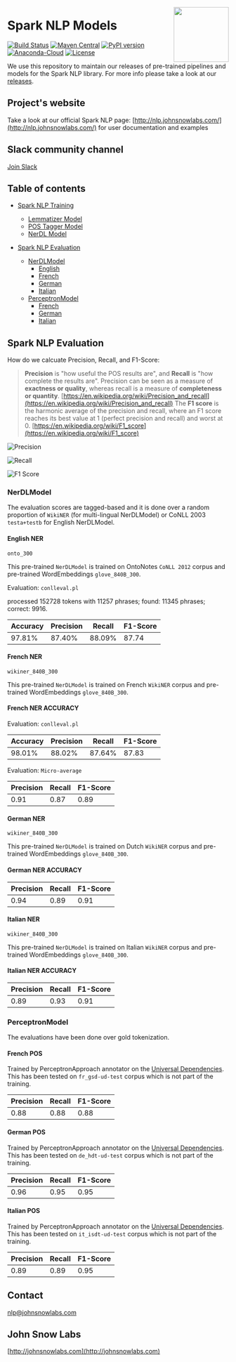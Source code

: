 <a href="https://johnsnowlabs.com"><img src="https://media.licdn.com/dms/image/C510BAQFT1HLZor5NGA/company-logo_400_400/0?e=1576713600&v=beta&t=LpJFzciaKlQfDAerduqyysJbsIrDaFV1E4Aunmne6E4" width="125" height="125" align="right" /></a>

# Spark NLP Models

[![Build Status](https://travis-ci.org/JohnSnowLabs/spark-nlp.svg?branch=master)](https://travis-ci.org/JohnSnowLabs/spark-nlp) [![Maven Central](https://maven-badges.herokuapp.com/maven-central/com.johnsnowlabs.nlp/spark-nlp_2.11/badge.svg)](https://search.maven.org/artifact/com.johnsnowlabs.nlp/spark-nlp_2.11) [![PyPI version](https://badge.fury.io/py/spark-nlp.svg)](https://badge.fury.io/py/spark-nlp) [![Anaconda-Cloud](https://anaconda.org/johnsnowlabs/spark-nlp/badges/version.svg)](https://anaconda.org/JohnSnowLabs/spark-nlp) [![License](https://img.shields.io/badge/License-Apache%202.0-brightgreen.svg)](https://github.com/JohnSnowLabs/spark-nlp/blob/master/LICENSE)

We use this repository to maintain our releases of pre-trained pipelines and models for the Spark NLP library. For more info please take a look at our [releases](https://github.com/JohnSnowLabs/spark-nlp-models/releases).

## Project's website

Take a look at our official Spark NLP page: [http://nlp.johnsnowlabs.com/](http://nlp.johnsnowlabs.com/) for user documentation and examples

## Slack community channel

[Join Slack](https://join.slack.com/t/spark-nlp/shared_invite/enQtNjA4MTE2MDI1MDkxLTM4ZDliMjU5OWZmMDE1ZGVkMjg0MWFjMjU3NjY4YThlMTJkNmNjNjM3NTMwYzlhMWY4MGMzODI2NDBkOWU4ZDE)

## Table of contents

* [Spark NLP Training](https://github.com/JohnSnowLabs/spark-nlp-models/tree/master/training)
  * [Lemmatizer Model](https://github.com/JohnSnowLabs/spark-nlp-models/tree/master/training/lemmatizer)
  * [POS Tagger Model](https://github.com/JohnSnowLabs/spark-nlp-models/tree/master/training/part_of_speech)
  * [NerDL Model](https://github.com/JohnSnowLabs/spark-nlp-models/tree/master/training/ner_dl)

* [Spark NLP Evaluation](#spark-nlp-evaluation)
  * [NerDLModel](#nerdlmodel)
    * [English](#english-ner)
    * [French](#french-ner)
    * [German](#german-ner)
    * [Italian](#italian-ner)
  * [PerceptronModel](#perceptronmodel)
    * [French](#french-pos)
    * [German](#german-pos)
    * [Italian](#italian-pos)

## Spark NLP Evaluation

How do we calcuate Precision, Recall, and F1-Score:

> **Precision** is "how useful the POS results are", and **Recall** is "how complete the results are". Precision can be seen as a measure of **exactness or quality**, whereas recall is a measure of **completeness or quantity**. [https://en.wikipedia.org/wiki/Precision_and_recall](https://en.wikipedia.org/wiki/Precision_and_recall)
> The **F1 score** is the harmonic average of the precision and recall, where an F1 score reaches its best value at 1 (perfect precision and recall) and worst at 0. [https://en.wikipedia.org/wiki/F1_score](https://en.wikipedia.org/wiki/F1_score)

![Precision](https://wikimedia.org/api/rest_v1/media/math/render/svg/26106935459abe7c266f7b1ebfa2a824b334c807)

![Recall](https://wikimedia.org/api/rest_v1/media/math/render/svg/4c233366865312bc99c832d1475e152c5074891b)

![F1 Score](https://wikimedia.org/api/rest_v1/media/math/render/svg/057ffc6b4fa80dc1c0e1f2f1f6b598c38cdd7c23)

### NerDLModel

The evaluation scores are tagged-based and it is done over a random proportion of `WikiNER` (for multi-lingual NerDLModel) or CoNLL 2003 `testa+testb` for English NerDLModel.

#### English NER

`onto_300`

This pre-trained `NerDLModel` is trained on OntoNotes `CoNLL 2012` corpus and pre-trained WordEmbeddings `glove_840B_300`.

Evaluation: `conlleval.pl`

processed 152728 tokens with 11257 phrases; found: 11345 phrases; correct: 9916.

|Accuracy         |Precision         |Recall |F1-Score   |
|-----------------|------------------|-------|-----------|
|97.81%|87.40%|88.09%|87.74|

#### French NER

`wikiner_840B_300`

This pre-trained `NerDLModel` is trained on French `WikiNER` corpus and pre-trained WordEmbeddings `glove_840B_300`.

#### French NER ACCURACY

Evaluation: `conlleval.pl`

|Accuracy         |Precision         |Recall |F1-Score   |
|-----------------|------------------|-------|-----------|
|98.01%|88.02%|87.64%|87.83|

Evaluation: `Micro-average`

|Precision |Recall |F1-Score          |
|----------|-------|------------------|
|0.91|0.87|0.89|

#### German NER

`wikiner_840B_300`

This pre-trained `NerDLModel` is trained on Dutch `WikiNER` corpus and pre-trained WordEmbeddings `glove_840B_300`.

#### German NER ACCURACY

|Precision |Recall |F1-Score          |
|----------|-------|------------------|
|0.94|0.89|0.91|

#### Italian NER

`wikiner_840B_300`

This pre-trained `NerDLModel` is trained on Italian `WikiNER` corpus and pre-trained WordEmbeddings `glove_840B_300`.

#### Italian NER ACCURACY

|Precision |Recall |F1-Score          |
|----------|-------|------------------|
|0.89|0.93|0.91|

### PerceptronModel

The evaluations have been done over gold tokenization.

#### French POS

Trained by PerceptronApproach annotator on the [Universal Dependencies](https://universaldependencies.org/treebanks/fr_gsd/index.html). This has been tested on `fr_gsd-ud-test` corpus which is not part of the training.

|Precision |Recall |F1-Score          |
|----------|-------|------------------|
|0.88|0.88|0.88

#### German POS

Trained by PerceptronApproach annotator on the [Universal Dependencies](https://universaldependencies.org/treebanks/de_hdt/index.html). This has been tested on `de_hdt-ud-test` corpus which is not part of the training.

|Precision |Recall |F1-Score          |
|----------|-------|------------------|
|0.96|0.95|0.95

#### Italian POS

Trained by PerceptronApproach annotator on the [Universal Dependencies](https://universaldependencies.org/treebanks/it_isdt/index.html). This has been tested on `it_isdt-ud-test` corpus which is not part of the training.

|Precision |Recall |F1-Score          |
|----------|-------|------------------|
|0.89|0.89|0.95

## Contact

nlp@johnsnowlabs.com

## John Snow Labs

[http://johnsnowlabs.com](http://johnsnowlabs.com)
